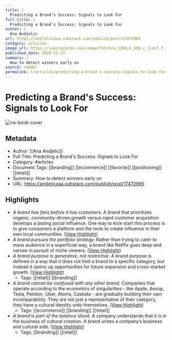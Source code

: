 ```yaml
---
title: |
  Predicting a Brand's Success: Signals to Look For
full_title: |
  Predicting a Brand's Success: Signals to Look For
author: |
  Ana Andjelic
url: https://andjelicaaa.substack.com/publish/post/17472965
category: articles
image_url: https://substackcdn.com/image/fetch/w_1200,h_600,c_limit,f_jpg,q_auto:good,fl_progressive:steep/https%3A%2F%2Fbucketeer-e05bbc84-baa3-437e-9518-adb32be77984.s3.amazonaws.com%2Fpublic%2Fimages%2Fdd953c5f-1b3f-4964-9b94-dbd64a4e1c0f_978x479.png
published_date: 2020-11-23
summary: |
  How to detect winners early on
source: reader
permalink: l/articles/predicting-a-brand-s-success-signals-to-look-for
---
```

# Predicting a Brand's Success: Signals to Look For

![rw-book-cover](https://substackcdn.com/image/fetch/w_1200,h_600,c_limit,f_jpg,q_auto:good,fl_progressive:steep/https%3A%2F%2Fbucketeer-e05bbc84-baa3-437e-9518-adb32be77984.s3.amazonaws.com%2Fpublic%2Fimages%2Fdd953c5f-1b3f-4964-9b94-dbd64a4e1c0f_978x479.png)

## Metadata
- Author: [[Ana Andjelic]]
- Full Title: Predicting a Brand's Success: Signals to Look For
- Category: #articles
- Document Tags: [[branding]] [[ecommerce]] [[favorite]] [[positioning]] [[retail]] 
- Summary: How to detect winners early on
- URL: https://andjelicaaa.substack.com/publish/post/17472965

## Highlights
- *A brand has fans before it has customers.* A brand that prioritizes organic, community-driven growth versus rapid customer acquisition develops a lasting social influence. One way to kick-start this process is to give consumers a platform and the tools to create influence in their own local communities. ([View Highlight](https://read.readwise.io/read/01has02hcx0egqz3xpaf62qb68))
- *A brand pursues the portfolio strategy.* Rather than trying to cater to mass audience in a superficial way, a brand like Netflix goes deep and narrow in pursuit of niche viewers. ([View Highlight](https://read.readwise.io/read/01has04cjzcgjgyx85fe4e12pe))
- *A brand purpose is generative, not restrictive.* A brand purpose is defined in a way that it does not limit a brand to a specific category, but instead it opens up opportunities for future expansion and cross-market growth. ([View Highlight](https://read.readwise.io/read/01has05mapm7rcgrky752vc0h0))
    - Tags: [[retail]] [[branding]] 
- *A brand cannot be confused with any other brand.* Companies that operate according to the economics of singularities - like Apple, Aesop, Tesla, Peloton, Uber, Atoms, Caskata - are gradually building their own incomparability. They are not just a representative of their category, they have a cultural identity unto themselves. ([View Highlight](https://read.readwise.io/read/01has07y6hbjyhptqsq8x20km4))
    - Tags: [[ecommerce]] [[branding]] [[retail]] 
- *A brand is part of the balance sheet.* A company understands that it is in the business of cultural creation. A brand unites a company’s business and cultural side. ([View Highlight](https://read.readwise.io/read/01has09hyjvkr2qxf2z5mw3z1c))
    - Tags: [[branding]] [[retail]] 


